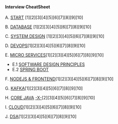 #### Interview CheatSheet

A. [START](MY_RECENT_PROJECT/INTRODUCTORY_QUESTIONS.md) [1][2][3][4][5][6][7][8][9][10]

B. [DATABASE](INTERVIEW_SQL_NOSQL) [1][2][3][4][5][6][7][8][9][10]

C. [SYSTEM DESIGN](INTERVIEW_SYSTEM_DESIGN) [1][2][3][4][5][6][7][8][9][10]

D. [DEVOPS](INTERVIEW_DEV_OPS)[1][2][3][4][5][6][7][8][9][10]

E. [MICRO SERVICES](INTERVIEW_SPRING_MICROSERVICES)[1][2][3][4][5][6][7][8][9][10]

- E.1 [SOFTWARE DESIGN PRINCIPLES]()
- E.2 [SPRING BOOT]()

F. [NODEJS & FRONTEND](INTERVIEW_FRONT_END)[1][2][3][4][5][6][7][8][9][10]

G. [KAFKA](INTERVIEW_KAFKA)[1][2][3][4][5][6][7][8][9][10]

H. [CORE JAVA](INTERVIEW_CORE_JAVA) [-X-]()[2][3][4][5][6][7][8][9][10]

I. [CLOUD](INTERVIEW_CLOUD_AWS_AZURE_GCP)[1][2][3][4][5][6][7][8][9][10]

J. [DSA](INTERVIEW_DSA)[1][2][3][4][5][6][7][8][9][10]

